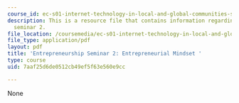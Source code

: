 ```yaml
---
course_id: ec-s01-internet-technology-in-local-and-global-communities-spring-2005-summer-2005
description: This is a resource file that contains information regarding enterpreneurship
  seminar 2.
file_location: /coursemedia/ec-s01-internet-technology-in-local-and-global-communities-spring-2005-summer-2005/7aaf25d6de0512cb49ef5f63e560e9cc_MITEC_S01S05_e2_entre.pdf
file_type: application/pdf
layout: pdf
title: 'Entrepreneurship Seminar 2: Entrepreneurial Mindset '
type: course
uid: 7aaf25d6de0512cb49ef5f63e560e9cc

---
```

None